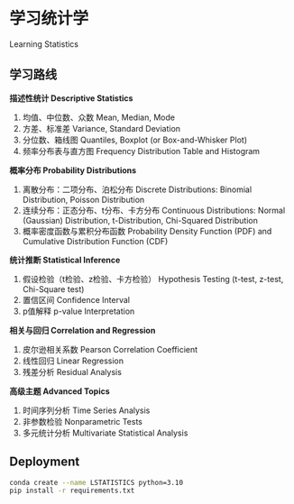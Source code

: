 
# 学习统计学

Learning Statistics

## 学习路线

**描述性统计 Descriptive Statistics**
1. 均值、中位数、众数 Mean, Median, Mode
2. 方差、标准差 Variance, Standard Deviation
3. 分位数、箱线图 Quantiles, Boxplot (or Box-and-Whisker Plot)
4. 频率分布表与直方图 Frequency Distribution Table and Histogram

**概率分布 Probability Distributions**
1. 离散分布：二项分布、泊松分布 Discrete Distributions: Binomial Distribution, Poisson Distribution
2. 连续分布：正态分布、t分布、卡方分布 Continuous Distributions: Normal (Gaussian) Distribution, t-Distribution, Chi-Squared Distribution
3. 概率密度函数与累积分布函数 Probability Density Function (PDF) and Cumulative Distribution Function (CDF)

**统计推断 Statistical Inference**
1. 假设检验（t检验、z检验、卡方检验） Hypothesis Testing (t-test, z-test, Chi-Square test)
2. 置信区间 Confidence Interval
3. p值解释 p-value Interpretation

**相关与回归 Correlation and Regression**
1. 皮尔逊相关系数 Pearson Correlation Coefficient
2. 线性回归 Linear Regression
3. 残差分析 Residual Analysis

**高级主题 Advanced Topics**
1. 时间序列分析 Time Series Analysis
2. 非参数检验 Nonparametric Tests
3. 多元统计分析 Multivariate Statistical Analysis

## Deployment

``` sh
conda create --name LSTATISTICS python=3.10
pip install -r requirements.txt
```


